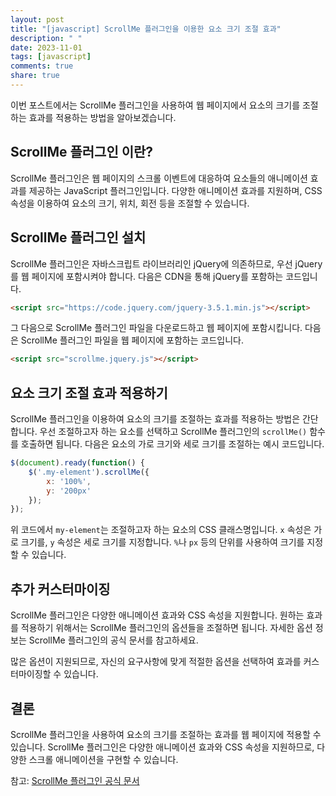 ```yaml
---
layout: post
title: "[javascript] ScrollMe 플러그인을 이용한 요소 크기 조절 효과"
description: " "
date: 2023-11-01
tags: [javascript]
comments: true
share: true
---
```


이번 포스트에서는 ScrollMe 플러그인을 사용하여 웹 페이지에서 요소의 크기를 조절하는 효과를 적용하는 방법을 알아보겠습니다.

## ScrollMe 플러그인 이란?

ScrollMe 플러그인은 웹 페이지의 스크롤 이벤트에 대응하여 요소들의 애니메이션 효과를 제공하는 JavaScript 플러그인입니다. 다양한 애니메이션 효과를 지원하며, CSS 속성을 이용하여 요소의 크기, 위치, 회전 등을 조절할 수 있습니다.

## ScrollMe 플러그인 설치

ScrollMe 플러그인은 자바스크립트 라이브러리인 jQuery에 의존하므로, 우선 jQuery를 웹 페이지에 포함시켜야 합니다. 다음은 CDN을 통해 jQuery를 포함하는 코드입니다.

```html
<script src="https://code.jquery.com/jquery-3.5.1.min.js"></script>
```

그 다음으로 ScrollMe 플러그인 파일을 다운로드하고 웹 페이지에 포함시킵니다. 다음은 ScrollMe 플러그인 파일을 웹 페이지에 포함하는 코드입니다.

```html
<script src="scrollme.jquery.js"></script>
```

## 요소 크기 조절 효과 적용하기

ScrollMe 플러그인을 이용하여 요소의 크기를 조절하는 효과를 적용하는 방법은 간단합니다. 우선 조절하고자 하는 요소를 선택하고 ScrollMe 플러그인의 `scrollMe()` 함수를 호출하면 됩니다. 다음은 요소의 가로 크기와 세로 크기를 조절하는 예시 코드입니다.

```javascript
$(document).ready(function() {
    $('.my-element').scrollMe({
        x: '100%',
        y: '200px'
    });
});
```

위 코드에서 `my-element`는 조절하고자 하는 요소의 CSS 클래스명입니다. `x` 속성은 가로 크기를, `y` 속성은 세로 크기를 지정합니다. `%`나 `px` 등의 단위를 사용하여 크기를 지정할 수 있습니다.

## 추가 커스터마이징

ScrollMe 플러그인은 다양한 애니메이션 효과와 CSS 속성을 지원합니다. 원하는 효과를 적용하기 위해서는 ScrollMe 플러그인의 옵션들을 조절하면 됩니다. 자세한 옵션 정보는 ScrollMe 플러그인의 공식 문서를 참고하세요.

많은 옵션이 지원되므로, 자신의 요구사항에 맞게 적절한 옵션을 선택하여 효과를 커스터마이징할 수 있습니다.

## 결론

ScrollMe 플러그인을 사용하여 요소의 크기를 조절하는 효과를 웹 페이지에 적용할 수 있습니다. ScrollMe 플러그인은 다양한 애니메이션 효과와 CSS 속성을 지원하므로, 다양한 스크롤 애니메이션을 구현할 수 있습니다.

참고: [ScrollMe 플러그인 공식 문서](https://www.jqueryscript.net/animation/ScrollMe-Scroll-Animations-jQuery-Plugin.html)
